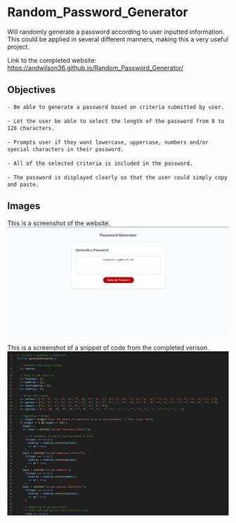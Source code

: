 # Random_Password_Generator
Will randomly generate a password according to user inputted information. This could be applied in several different manners, making this a very useful project.

Link to the completed website: https://andwilson36.github.io/Random_Password_Generator/

## Objectives 

```
- Be able to generate a password based on criteria submitted by user.

- Let the user be able to select the length of the password from 8 to 128 characters.

- Prompts user if they want lowercase, uppercase, numbers and/or special characters in their password.

- All of the selected criteria is included in the password.

- The password is displayed clearly so that the user could simply copy and paste.

```

## Images

This is a screenshot of the website.
![](/assets/images/pwd_gen_ss.png)

This is a screenshot of a snippet of code from the completed verison.
![](/assets/images/pwd_gen_code.png)
